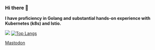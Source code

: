 ### Hi there 👋

**I have proficiency in Golang and substantial hands-on experience with Kubernetes (k8s) and Istio.**

![](https://github-readme-stats.vercel.app/api?username=aimuz&count_private=true&show_icons=true)
[![Top Langs](https://github-readme-stats.vercel.app/api/top-langs/?username=aimuz&layout=compact)](#)

<a rel="me" href="https://hachyderm.io/@aimuz">Mastodon</a>
